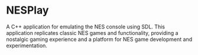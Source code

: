 # NESPlay
A C++ application for emulating the NES console using SDL. This application replicates classic NES games and functionality, providing a nostalgic gaming experience and a platform for NES game development and experimentation.
